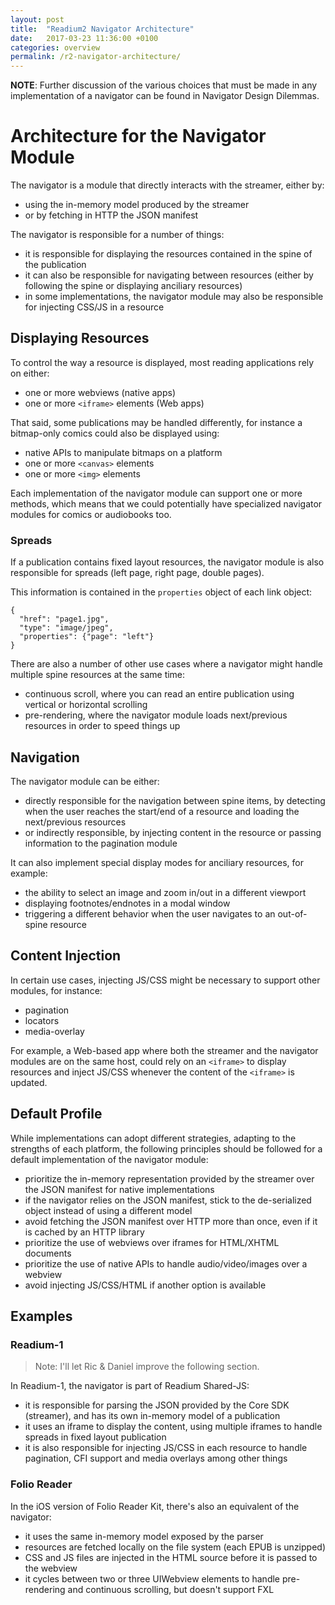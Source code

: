 ```yaml
---
layout: post
title:  "Readium2 Navigator Architecture"
date:   2017-03-23 11:36:00 +0100
categories: overview
permalink: /r2-navigator-architecture/
---
```


**NOTE**: Further discussion of the various choices that must be made in any implementation of a navigator can be found in Navigator Design Dilemmas.

# Architecture for the Navigator Module

The navigator is a module that directly interacts with the streamer, either by:

* using the in-memory model produced by the streamer
* or by fetching in HTTP the JSON manifest

The navigator is responsible for a number of things:

* it is responsible for displaying the resources contained in the spine of the publication
* it can also be responsible for navigating between resources (either by following the spine or displaying anciliary resources)
* in some implementations, the navigator module may also be responsible for injecting CSS/JS in a resource

## Displaying Resources

To control the way a resource is displayed, most reading applications rely on either:

* one or more webviews (native apps)
* one or more `<iframe>` elements (Web apps)

That said, some publications may be handled differently, for instance a bitmap-only comics could also be displayed using:

* native APIs to manipulate bitmaps on a platform
* one or more `<canvas>` elements
* one or more `<img>` elements

Each implementation of the navigator module can support one or more methods, which means that we could potentially have specialized navigator modules for comics or audiobooks too.

### Spreads

If a publication contains fixed layout resources, the navigator module is also responsible for spreads (left page, right page, double pages).

This information is contained in the `properties` object of each link object:

```
{
  "href": "page1.jpg",
  "type": "image/jpeg",
  "properties": {"page": "left"}
}
```

There are also a number of other use cases where a navigator might handle multiple spine resources at the same time:

* continuous scroll, where you can read an entire publication using vertical or horizontal scrolling
* pre-rendering, where the navigator module loads next/previous resources in order to speed things up

## Navigation

The navigator module can be either:

* directly responsible for the navigation between spine items, by detecting when the user reaches the start/end of a resource and loading the next/previous resources
* or indirectly responsible, by injecting content in the resource or passing information to the pagination module

It can also implement special display modes for anciliary resources, for example:

* the ability to select an image and zoom in/out in a different viewport
* displaying footnotes/endnotes in a modal window
* triggering a different behavior when the user navigates to an out-of-spine resource

## Content Injection

In certain use cases, injecting JS/CSS might be necessary to support other modules, for instance:

* pagination
* locators
* media-overlay

For example, a Web-based app where both the streamer and the navigator modules are on the same host, could rely on an `<iframe>` to display resources and inject JS/CSS whenever the content of the `<iframe>` is updated.

## Default Profile

While implementations can adopt different strategies, adapting to the strengths of each platform, the following principles should be followed for a default implementation of the navigator module:

* prioritize the in-memory representation provided by the streamer over the JSON manifest for native implementations
* if the navigator relies on the JSON manifest, stick to the de-serialized object instead of using a different model
* avoid fetching the JSON manifest over HTTP more than once, even if it is cached by an HTTP library
* prioritize the use of webviews over iframes for HTML/XHTML documents
* prioritize the use of native APIs to handle audio/video/images over a webview
* avoid injecting JS/CSS/HTML if another option is available

## Examples

### Readium-1

> Note: I'll let Ric & Daniel improve the following section.

In Readium-1, the navigator is part of Readium Shared-JS:

* it is responsible for parsing the JSON provided by the Core SDK (streamer), and has its own in-memory model of a publication
* it uses an iframe to display the content, using multiple iframes to handle spreads in fixed layout publication
* it is also responsible for injecting JS/CSS in each resource to handle pagination, CFI support and media overlays among other things

### Folio Reader

In the iOS version of Folio Reader Kit, there's also an equivalent of the navigator:

* it uses the same in-memory model exposed by the parser
* resources are fetched locally on the file system (each EPUB is unzipped)
* CSS and JS files are injected in the HTML source before it is passed to the webview
* it cycles between two or three UIWebview elements to handle pre-rendering and continuous scrolling, but doesn't support FXL
